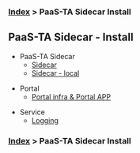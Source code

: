 ### [Index](https://github.com/PaaS-TA/Guide-eng/blob/master/README.md) > PaaS-TA Sidecar Install

## PaaS-TA Sidecar - Install
- PaaS-TA Sidecar
  - [Sidecar](./sidecar.md)
  - [Sidecar - local](./sidecar_local.md)

+ Portal
  + [Portal infra & Portal APP](./sidecar_portal.md)

- Service
  - [Logging](./sidecar_logging.md)


### [Index](https://github.com/PaaS-TA/Guide-eng/blob/master/README.md) > PaaS-TA Sidecar Install
